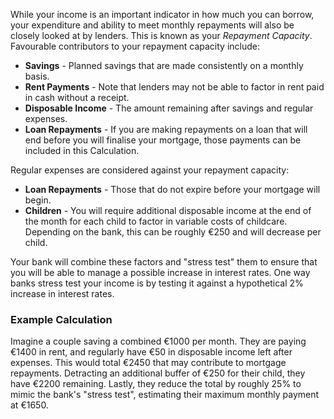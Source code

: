 
While your income is an important indicator in how much you can borrow, your expenditure and ability to meet monthly repayments will also be closely looked at by lenders. 
 This is known as your *Repayment Capacity*. Favourable contributors to your repayment capacity include:
 * **Savings** - Planned savings that are made consistently on a monthly basis.
* **Rent Payments** - Note that lenders may not be able to factor in rent paid in cash without a receipt.
* **Disposable Income** - The amount remaining after savings and regular expenses.
* **Loan Repayments** - If you are making repayments on a loan that will end before you will finalise your mortgage, those payments can be 
 included in this Calculation.


Regular expenses are considered against your repayment capacity:


* **Loan Repayments** - Those that do not expire before your mortgage will begin.
* **Children** - You will require additional disposable income at the end of the month for each child to factor in variable costs of childcare. 
 Depending on the bank, this can be roughly €250 and will decrease per child.


Your bank will combine these factors and "stress test" them to ensure that you will be able to manage a possible increase in interest rates.
 One way banks stress test your income is by testing it against a hypothetical 2% increase in interest rates. 
 


### Example Calculation


Imagine a couple saving a combined €1000 per month. They are paying €1400 in rent, and regularly have €50 in disposable income left after expenses.
 This would total €2450 that may contribute to mortgage repayments. Detracting an additional buffer of €250 for their child, they have €2200 remaining. 
 Lastly, they reduce the total by roughly 25% to mimic the bank's "stress test", estimating their maximum monthly payment at €1650. 
 




